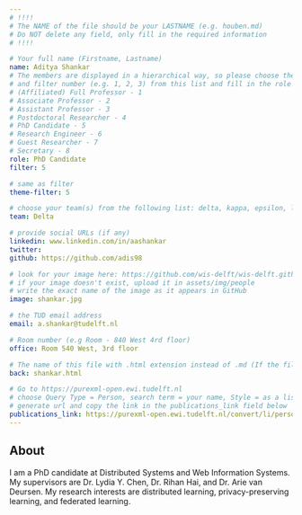 ```yaml
---
# !!!!
# The NAME of the file should be your LASTNAME (e.g. houben.md)
# Do NOT delete any field, only fill in the required information
# !!!! 

# Your full name (Firstname, Lastname)
name: Aditya Shankar
# The members are displayed in a hierarchical way, so please choose the role (e.g. Full Professor, Assistant Professor etc) 
# and filter number (e.g. 1, 2, 3) from this list and fill in the role and filter from below:
# (Affiliated) Full Professor - 1
# Associate Professor - 2
# Assistant Professor - 3
# Postdoctoral Researcher - 4
# PhD Candidate - 5
# Research Engineer - 6 
# Guest Researcher - 7
# Secretary - 8
role: PhD Candidate
filter: 5

# same as filter
theme-filter: 5

# choose your team(s) from the following list: delta, kappa, epsilon, lambda, cel
team: Delta

# provide social URLs (if any)
linkedin: www.linkedin.com/in/aashankar
twitter: 
github: https://github.com/adis98

# look for your image here: https://github.com/wis-delft/wis-delft.github.io/tree/master/assets/img/people 
# if your image doesn't exist, upload it in assets/img/people 
# write the exact name of the image as it appears in GitHub  
image: shankar.jpg

# the TUD email address
email: a.shankar@tudelft.nl

# Room number (e.g Room - 840 West 4rd floor)
office: Room 540 West, 3rd floor

# The name of this file with .html extension instead of .md (If the filename is ionescu.md, the "back" field will be ionescu.html)
back: shankar.html

# Go to https://purexml-open.ewi.tudelft.nl 
# choose Query Type = Person, search term = your name, Style = as a list
# generate url and copy the link in the publications_link field below
publications_link: https://purexml-open.ewi.tudelft.nl/convert/li/persons/46a59a14-e75f-4f17-84af-11459cb85545
---
```


## About

I am a PhD candidate at Distributed Systems and Web Information Systems. My supervisors are Dr. Lydia Y. Chen, Dr. Rihan Hai, and Dr. Arie van Deursen. My research interests are distributed learning, privacy-preserving learning, and federated learning. 
